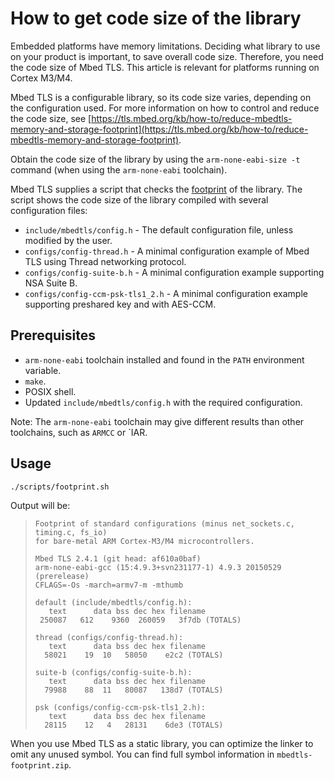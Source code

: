 # How to get code size of the library

Embedded platforms have memory limitations. Deciding what library to use on your product is important, to save overall code size. Therefore, you need the code size of Mbed TLS. This article is relevant for platforms running on Cortex M3/M4.

Mbed TLS is a configurable library, so its code size varies, depending on the configuration used. For more information on how to control and reduce the code size, see [https://tls.mbed.org/kb/how-to/reduce-mbedtls-memory-and-storage-footprint](https://tls.mbed.org/kb/how-to/reduce-mbedtls-memory-and-storage-footprint).

Obtain the code size of the library by using the `arm-none-eabi-size -t` command (when using the `arm-none-eabi` toolchain).

Mbed TLS supplies a script that checks the [footprint](https://github.com/ARMmbed/mbedtls/blob/development/scripts/footprint.sh) of the library. The script shows the code size of the library compiled with several configuration files:

* `include/mbedtls/config.h` - The default configuration file, unless modified by the user.
* `configs/config-thread.h` - A minimal configuration example of Mbed TLS using Thread networking protocol.
* `configs/config-suite-b.h` - A minimal configuration example supporting NSA Suite B.
* `configs/config-ccm-psk-tls1_2.h` - A minimal configuration example supporting preshared key and with AES-CCM.

## Prerequisites

* `arm-none-eabi` toolchain installed and found in the `PATH` environment variable.
* `make`.
* POSIX shell.
* Updated `include/mbedtls/config.h` with the required configuration.

Note: The `arm-none-eabi` toolchain may give different results than other toolchains, such as `ARMCC` or `IAR.

## Usage

    ./scripts/footprint.sh

Output will be:
>     Footprint of standard configurations (minus net_sockets.c, timing.c, fs_io)
>     for bare-metal ARM Cortex-M3/M4 microcontrollers.
>
>     Mbed TLS 2.4.1 (git head: af610a0baf)
>     arm-none-eabi-gcc (15:4.9.3+svn231177-1) 4.9.3 20150529 (prerelease)
>     CFLAGS=-Os -march=armv7-m -mthumb
>
>     default (include/mbedtls/config.h):
>        text	   data	bss	dec	hex	filename
>      250087	612	   9360	 260059	  3f7db	(TOTALS)
>
>     thread (configs/config-thread.h):
>        text	   data	bss	dec	hex	filename
>       58021	 19	 10	  58050	   e2c2	(TOTALS)
>
>     suite-b (configs/config-suite-b.h):
>        text	   data	bss	dec	hex	filename
>       79988	 88	 11	  80087	  138d7	(TOTALS)
>
>     psk (configs/config-ccm-psk-tls1_2.h):
>        text	   data	bss	dec	hex	filename
>       28115	 12	  4	  28131	   6de3	(TOTALS)

When you use Mbed TLS as a static library, you can optimize the linker to omit any unused symbol. You can find full symbol information in `mbedtls-footprint.zip`.
